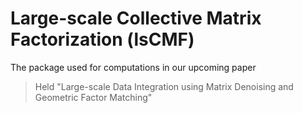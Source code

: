 # Large-scale Collective Matrix Factorization (lsCMF)

The package used for computations in our upcoming paper

> Held "Large-scale Data Integration using Matrix Denoising and
> Geometric Factor Matching"